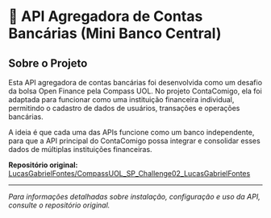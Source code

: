 # 🏦 API Agregadora de Contas Bancárias (Mini Banco Central)

## Sobre o Projeto

Esta API agregadora de contas bancárias foi desenvolvida como um desafio da bolsa Open Finance pela Compass UOL. No projeto ContaComigo, ela foi adaptada para funcionar como uma instituição financeira individual, permitindo o cadastro de dados de usuários, transações e operações bancárias.

A ideia é que cada uma das APIs funcione como um banco independente, para que a API principal do ContaComigo possa integrar e consolidar esses dados de múltiplas instituições financeiras.

**Repositório original:** [LucasGabrielFontes/CompassUOL_SP_Challenge02_LucasGabrielFontes](https://github.com/LucasGabrielFontes/CompassUOL_SP_Challenge02_LucasGabrielFontes)

---

*Para informações detalhadas sobre instalação, configuração e uso da API, consulte o repositório original.*
